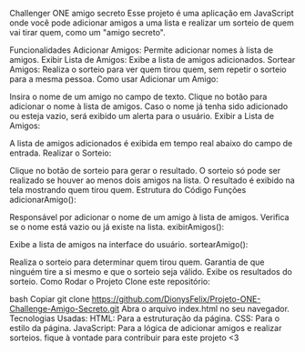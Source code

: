 Challenger ONE amigo secreto
Esse projeto é uma aplicação em JavaScript onde você pode adicionar amigos a uma lista e realizar um sorteio de quem vai tirar quem, como um "amigo secreto".

Funcionalidades
Adicionar Amigos: Permite adicionar nomes à lista de amigos.
Exibir Lista de Amigos: Exibe a lista de amigos adicionados.
Sortear Amigos: Realiza o sorteio para ver quem tirou quem, sem repetir o sorteio para a mesma pessoa.
Como usar
Adicionar um Amigo:

Insira o nome de um amigo no campo de texto.
Clique no botão para adicionar o nome à lista de amigos.
Caso o nome já tenha sido adicionado ou esteja vazio, será exibido um alerta para o usuário.
Exibir a Lista de Amigos:

A lista de amigos adicionados é exibida em tempo real abaixo do campo de entrada.
Realizar o Sorteio:

Clique no botão de sorteio para gerar o resultado.
O sorteio só pode ser realizado se houver ao menos dois amigos na lista.
O resultado é exibido na tela mostrando quem tirou quem.
Estrutura do Código
Funções
adicionarAmigo():

Responsável por adicionar o nome de um amigo à lista de amigos.
Verifica se o nome está vazio ou já existe na lista.
exibirAmigos():

Exibe a lista de amigos na interface do usuário.
sortearAmigo():

Realiza o sorteio para determinar quem tirou quem.
Garantia de que ninguém tire a si mesmo e que o sorteio seja válido.
Exibe os resultados do sorteio.
Como Rodar o Projeto
Clone este repositório:

bash
Copiar
git clone https://github.com/DionysFelix/Projeto-ONE-Challenge-Amigo-Secreto.git
Abra o arquivo index.html no seu navegador.
Tecnologias Usadas:
HTML: Para a estruturação da página.
CSS: Para o estilo da página.
JavaScript: Para a lógica de adicionar amigos e realizar sorteios.
fique à vontade para contribuir para este projeto <3
